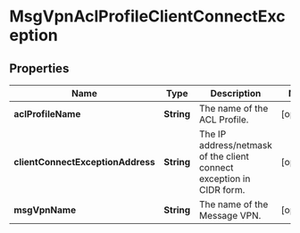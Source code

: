 
# MsgVpnAclProfileClientConnectException

## Properties
Name | Type | Description | Notes
------------ | ------------- | ------------- | -------------
**aclProfileName** | **String** | The name of the ACL Profile. |  [optional]
**clientConnectExceptionAddress** | **String** | The IP address/netmask of the client connect exception in CIDR form. |  [optional]
**msgVpnName** | **String** | The name of the Message VPN. |  [optional]



